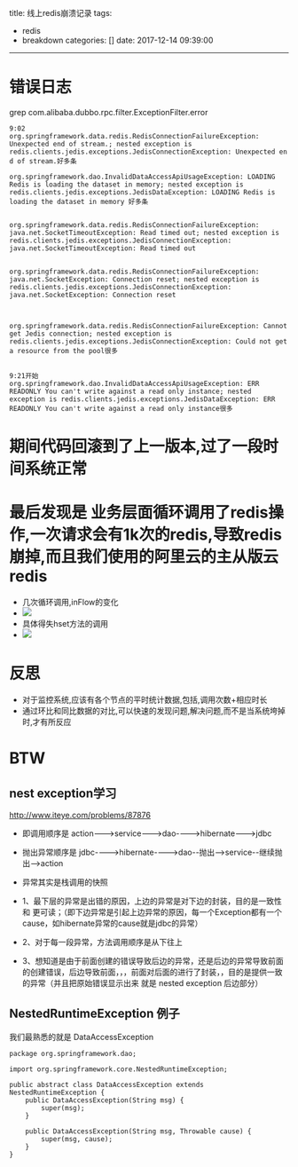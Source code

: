 title: 线上redis崩溃记录
tags:
  - redis
  - breakdown
categories: []
date: 2017-12-14 09:39:00
---
# 错误日志
grep com.alibaba.dubbo.rpc.filter.ExceptionFilter.error
```
9:02
org.springframework.data.redis.RedisConnectionFailureException: Unexpected end of stream.; nested exception is redis.clients.jedis.exceptions.JedisConnectionException: Unexpected en
d of stream.好多条

org.springframework.dao.InvalidDataAccessApiUsageException: LOADING Redis is loading the dataset in memory; nested exception is redis.clients.jedis.exceptions.JedisDataException: LOADING Redis is loading the dataset in memory 好多条


org.springframework.data.redis.RedisConnectionFailureException: java.net.SocketTimeoutException: Read timed out; nested exception is redis.clients.jedis.exceptions.JedisConnectionException: java.net.SocketTimeoutException: Read timed out


org.springframework.data.redis.RedisConnectionFailureException: java.net.SocketException: Connection reset; nested exception is redis.clients.jedis.exceptions.JedisConnectionException: java.net.SocketException: Connection reset



org.springframework.data.redis.RedisConnectionFailureException: Cannot get Jedis connection; nested exception is redis.clients.jedis.exceptions.JedisConnectionException: Could not get a resource from the pool很多


9:21开始
org.springframework.dao.InvalidDataAccessApiUsageException: ERR READONLY You can't write against a read only instance; nested exception is redis.clients.jedis.exceptions.JedisDataException: ERR READONLY You can't write against a read only instance很多
```

# 期间代码回滚到了上一版本,过了一段时间系统正常

# 最后发现是 业务层面循环调用了redis操作,一次请求会有1k次的redis,导致redis崩掉,而且我们使用的阿里云的主从版云redis
- 几次循环调用,inFlow的变化
- <img src="http://pic.victor123.cn/17-12-14/44581326.jpg">
- 具体得失hset方法的调用
- <img src="http://pic.victor123.cn/17-12-14/50782333.jpg">

# 反思
- 对于监控系统,应该有各个节点的平时统计数据,包括,调用次数+相应时长
- 通过环比和同比数据的对比,可以快速的发现问题,解决问题,而不是当系统垮掉时,才有所反应

# BTW
## nest exception学习
http://www.iteye.com/problems/87876

- 即调用顺序是 action--->service--->dao---->hibernate--->jdbc 
- 抛出异常顺序是 jdbc---->hibernate---->dao--抛出-->service--继续抛出-->action 
- 异常其实是栈调用的快照 

- 1、最下层的异常是出错的原因，上边的异常是对下边的封装，目的是一致性 和 更可读；（即下边异常是引起上边异常的原因，每一个Exception都有一个cause，如hibernate异常的cause就是jdbc的异常） 
- 2、对于每一段异常，方法调用顺序是从下往上
- 3、想知道是由于前面创建的错误导致后边的异常，还是后边的异常导致前面的创建错误，后边导致前面，，，前面对后面的进行了封装，，目的是提供一致的异常（并且把原始错误显示出来 就是 nested exception 后边部分） 

## NestedRuntimeException 例子
我们最熟悉的就是 DataAccessException
```
package org.springframework.dao;

import org.springframework.core.NestedRuntimeException;

public abstract class DataAccessException extends NestedRuntimeException {
    public DataAccessException(String msg) {
        super(msg);
    }

    public DataAccessException(String msg, Throwable cause) {
        super(msg, cause);
    }
}

```
